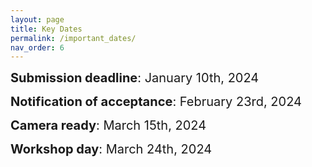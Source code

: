 ```yaml
---
layout: page
title: Key Dates
permalink: /important_dates/
nav_order: 6
---
```



<span style="font-size:20px;"> <strong>Submission deadline</strong>: January 10th, 2024

<span style="font-size:20px;"><strong>Notification of acceptance</strong>: February 23rd, 2024

<span style="font-size:20px;"><strong>Camera ready</strong>: March 15th, 2024

<span style="font-size:20px;"><strong>Workshop day</strong>: March 24th, 2024

